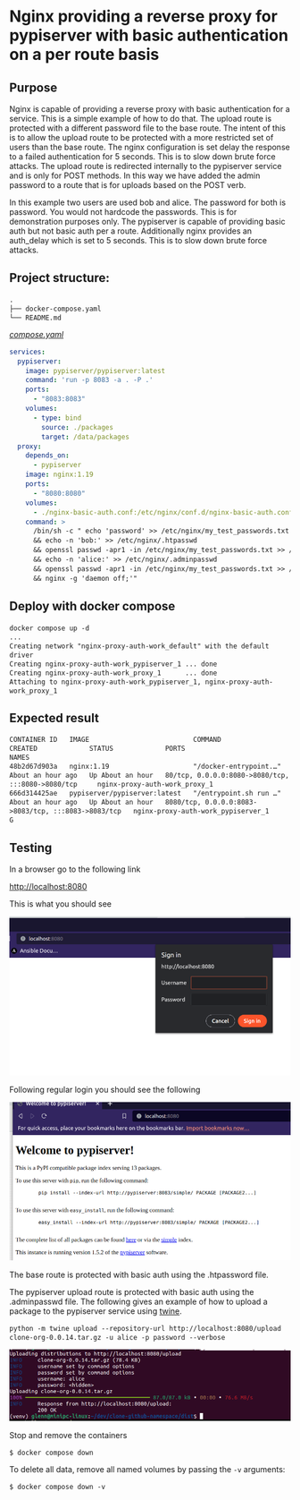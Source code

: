 # Nginx providing a reverse proxy for pypiserver with basic authentication on a per route basis


## Purpose
Nginx is capable of providing a reverse proxy with basic authentication for a service. This is a simple example of how 
to do that. The upload route is protected with a different password file to the base route. The intent of this is to 
allow the upload route to be protected with a more restricted set of users than the base route. The nginx configuration
is set delay the response to a failed authentication for 5 seconds. This is to slow down brute force attacks. The upload
route is redirected internally to the pypiserver service and is only for POST methods. In this way we have added the 
admin password to a route that is for uploads based on the POST verb.

In this example two users are used bob and alice. The password for both is password. You would not hardcode the passwords.
This is for demonstration purposes only. The pypiserver is capable of providing basic auth but not basic auth per a route.
Additionally nginx provides an auth_delay which is set to 5 seconds. This is to slow down brute force attacks.


## Project structure:
```
.
├── docker-compose.yaml
└── README.md
```
[_compose.yaml_](compose.yaml)
```yaml
services:
  pypiserver:
    image: pypiserver/pypiserver:latest
    command: 'run -p 8083 -a . -P .'
    ports:
      - "8083:8083"
    volumes:
      - type: bind
        source: ./packages
        target: /data/packages
  proxy:
    depends_on:
      - pypiserver
    image: nginx:1.19
    ports:
      - "8080:8080"
    volumes:
      - ./nginx-basic-auth.conf:/etc/nginx/conf.d/nginx-basic-auth.conf
    command: >
      /bin/sh -c " echo 'password' >> /etc/nginx/my_test_passwords.txt
      && echo -n 'bob:' >> /etc/nginx/.htpasswd
      && openssl passwd -apr1 -in /etc/nginx/my_test_passwords.txt >> /etc/nginx/.htpasswd
      && echo -n 'alice:' >> /etc/nginx/.adminpasswd
      && openssl passwd -apr1 -in /etc/nginx/my_test_passwords.txt >> /etc/nginx/.adminpasswd
      && nginx -g 'daemon off;'"

```
## Deploy with docker compose

```
docker compose up -d
...
Creating network "nginx-proxy-auth-work_default" with the default driver
Creating nginx-proxy-auth-work_pypiserver_1 ... done
Creating nginx-proxy-auth-work_proxy_1      ... done
Attaching to nginx-proxy-auth-work_pypiserver_1, nginx-proxy-auth-work_proxy_1

```
## Expected result

```shell
CONTAINER ID   IMAGE                          COMMAND                  CREATED             STATUS             PORTS                                                 NAMES
48b2d67d903a   nginx:1.19                     "/docker-entrypoint.…"   About an hour ago   Up About an hour   80/tcp, 0.0.0.0:8080->8080/tcp, :::8080->8080/tcp     nginx-proxy-auth-work_proxy_1
666d314425ae   pypiserver/pypiserver:latest   "/entrypoint.sh run …"   About an hour ago   Up About an hour   8080/tcp, 0.0.0.0:8083->8083/tcp, :::8083->8083/tcp   nginx-proxy-auth-work_pypiserver_1
G
```
## Testing
In a browser go to the following link

[http://localhost:8080](http://localhost:8080)

This is what you should see

![login-prompt](./images/login-prompt.png)

Following regular login you should see the following

![welcome-to-pypiserver](./images/welcome-to-pypiserver.png)

The base route is protected with basic auth using the .htpassword file.

The pypiserver upload route is protected with basic auth using the .adminpasswd file. The following gives an example of
how to upload a package to the pypiserver service using [twine](https://twine.readthedocs.io/en/latest/).

```shell
python -m twine upload --repository-url http://localhost:8080/upload clone-org-0.0.14.tar.gz -u alice -p password --verbose
```

![twine-upload](./images/twine-upload.png)



Stop and remove the containers

```
$ docker compose down
```

To delete all data, remove all named volumes by passing the `-v` arguments:
```
$ docker compose down -v
```
